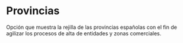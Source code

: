 # Provincias

Opción que muestra la rejilla de las provincias españolas con el fin de agilizar los procesos de alta de entidades y zonas comerciales.

